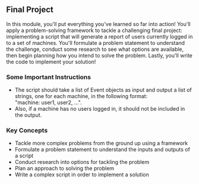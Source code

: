 ## Final Project

In this module, you'll put everything you've learned so far into action! You'll apply a problem-solving framework to tackle a challenging final project: implementing a script that will generate a report of users currently logged in to a set of machines. You'll formulate a problem statement to understand the challenge, conduct some research to see what options are available, then begin planning how you intend to solve the problem. Lastly, you'll write the code to implement your solution!

### Some Important Instructions
- The script should take a list of Event objects as input and output a list of strings, one for each machine, in the following format: \
"machine: user1, user2, ...".
- Also, if a machine has no users logged in, it should not be included in the output.

### Key Concepts

* Tackle more complex problems from the ground up using a framework
* Formulate a problem statement to understand the inputs and outputs of a script
* Conduct research into options for tackling the problem
* Plan an approach to solving the problem
* Write a complex script in order to implement a solution
